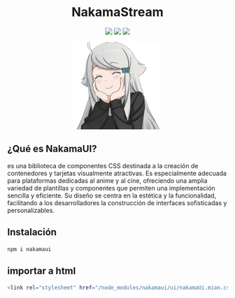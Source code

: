 <h1 align="center">
NakamaStream
</h1>

<p align="center">
  <a href="#"><img src="https://img.shields.io/badge/CSS3-1572B6.svg?style=for-the-badge&logo=CSS3&logoColor=white"/></a>
  <a href="#"><img src="https://img.shields.io/badge/HTML-239120?style=for-the-badge&logo=html5&logoColor=white"/></a>
  <a href="#"><img src="https://img.shields.io/badge/NPM-%23CB3837.svg?style=for-the-badge&logo=npm&logoColor=white"/></a>
</p>

<p align="center">
  <a href="nakamastream.domcloud.dev" target="_blank">
    <img src="https://github.com/NakamaStream/Resources/blob/main/NakamStream-logo-HD-removebg.png?raw=true" alt="Logo" width="200"/>
  </a>
</p>

## ¿Qué es NakamaUI?

es una biblioteca de componentes CSS destinada a la creación de contenedores y tarjetas visualmente atractivas. Es especialmente adecuada para plataformas dedicadas al anime y al cine, ofreciendo una amplia variedad de plantillas y componentes que permiten una implementación sencilla y eficiente. Su diseño se centra en la estética y la funcionalidad, facilitando a los desarrolladores la construcción de interfaces sofisticadas y personalizables.

## Instalación

```bash
npm i nakamaui
```

## importar a html

```bash
<link rel="stylesheet" href="/node_modules/nakamaui/ui/nakamaUi.mian.css">
```
